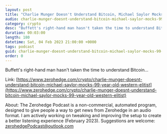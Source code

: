 ```yaml
---
layout: post
title: "Charlie Munger Doesn't Understand Bitcoin, Michael Saylor Mocks 99-Year-Old Western Elitist"
audio: charlie-munger-doesnt-understand-bitcoin-michael-saylor-mocks-99-year-old-western-elitist-6
category: crypto
desc: "Buffett's right-hand man hasn't taken the time to understand Bitcoin..."
duration: 00:03:00
length: 180
datetime: Sat, 04 Feb 2023 21:00:00 +0000
tags: podcast
guid: charlie-munger-doesnt-understand-bitcoin-michael-saylor-mocks-99-year-old-western-elitist-0
order: 0
---
```

Buffett's right-hand man hasn't taken the time to understand Bitcoin...

Link: [https://www.zerohedge.com/crypto/charlie-munger-doesnt-understand-bitcoin-michael-saylor-mocks-99-year-old-western-elitist](https://www.zerohedge.com/crypto/charlie-munger-doesnt-understand-bitcoin-michael-saylor-mocks-99-year-old-western-elitist)

About: The Zerohedge Podcast is a non-commercial, automated program, designed to give people a way to get news from Zerohedge in an audio format.  I am actively working on tweaking and improving the setup to create a better listening experience (February 2023).  Suggestions are welcome: [zerohedgePodcast@outlook.com](mailto:zerohedgePodcast@outlook.com)